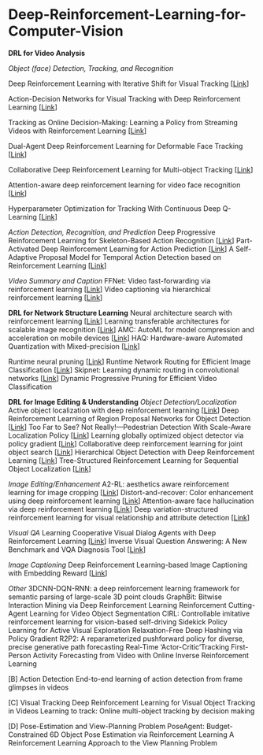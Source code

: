 # Deep-Reinforcement-Learning-for-Computer-Vision

__DRL for Video Analysis__

_Object (face) Detection, Tracking, and Recognition_

Deep Reinforcement Learning with Iterative Shift for Visual Tracking [[Link](https://openaccess.thecvf.com/content_ECCV_2018/papers/Liangliang_Ren_Deep_Reinforcement_Learning_ECCV_2018_paper.pdf)]

Action-Decision Networks for Visual Tracking with Deep Reinforcement Learning [[Link](https://openaccess.thecvf.com/content_cvpr_2017/papers/Yun_Action-Decision_Networks_for_CVPR_2017_paper.pdf)]

Tracking as Online Decision-Making: Learning a Policy from Streaming Videos with Reinforcement Learning [[Link](https://arxiv.org/pdf/1707.04991.pdf)]

Dual-Agent Deep Reinforcement Learning for Deformable Face Tracking [[Link](https://openaccess.thecvf.com/content_ECCV_2018/papers/Minghao_Guo_Dual-Agent_Deep_Reinforcement_ECCV_2018_paper.pdf)]

Collaborative Deep Reinforcement Learning for Multi-object Tracking [[Link](https://arxiv.org/pdf/1702.05573.pdf)]

Attention-aware deep reinforcement learning for video face recognition [[Link](https://openaccess.thecvf.com/content_ICCV_2017/papers/Rao_Attention-Aware_Deep_Reinforcement_ICCV_2017_paper.pdf)]

Hyperparameter Optimization for Tracking With Continuous Deep Q-Learning [[Link](http://www.porikli.com/mysite/pdfs/porikli%202018%20-%20Hyperparameter%20optimization%20for%20tracking%20with%20continuous%20deep%20Q-learning.pdf)]


_Action Detection, Recognition, and Prediction_
Deep Progressive Reinforcement Learning for Skeleton-Based Action Recognition [[Link](https://openaccess.thecvf.com/content_cvpr_2018/papers/Tang_Deep_Progressive_Reinforcement_CVPR_2018_paper.pdf)]
Part-Activated Deep Reinforcement Learning for Action Prediction [[Link](https://www.ecva.net/papers/eccv_2018/papers_ECCV/papers/Lei_Chen_Part-Activated_Deep_Reinforcement_ECCV_2018_paper.pdf)]
A Self-Adaptive Proposal Model for Temporal Action Detection based on Reinforcement Learning [[Link](https://arxiv.org/pdf/1706.07251.pdf)]

_Video Summary and Caption_
FFNet: Video fast-forwarding via reinforcement learning [[Link](https://arxiv.org/pdf/1805.02792.pdf)]
Video captioning via hierarchical reinforcement learning [[Link](https://arxiv.org/pdf/1711.11135.pdf)]

__DRL for Network Structure Learning__
Neural architecture search with reinforcement learning [[Link](https://arxiv.org/pdf/1611.01578.pdf)]
Learning transferable architectures for scalable image recognition [[Link](https://arxiv.org/pdf/1707.07012.pdf)]
AMC: AutoML for model compression and acceleration on mobile devices [[Link](https://arxiv.org/pdf/1802.03494.pdf)]
HAQ: Hardware-aware Automated Quantization with Mixed-precision [[Link](https://arxiv.org/pdf/1811.08886.pdf)]

Runtime neural pruning [[Link](https://dl.acm.org/doi/pdf/10.5555/3294771.3294979)]
Runtime Network Routing for Efficient Image Classification [[Link](https://raoyongming.github.io/files/pami18.pdf)]
Skipnet: Learning dynamic routing in convolutional networks [[Link](https://arxiv.org/pdf/1711.09485.pdf)]
Dynamic Progressive Pruning for Efficient Video Classification

__DRL for Image Editing & Understanding__
_Object Detection/Localization_
Active object localization with deep reinforcement learning [[Link](https://arxiv.org/pdf/1511.06015.pdf)]
Deep Reinforcement Learning of Region Proposal Networks for Object Detection [[Link](https://openaccess.thecvf.com/content_cvpr_2018/CameraReady/1543.pdf)]
Too Far to See? Not Really!—Pedestrian Detection With Scale-Aware Localization Policy [[Link](https://arxiv.org/pdf/1709.00235.pdf)]
Learning globally optimized object detector via policy gradient [[Link](https://openaccess.thecvf.com/content_cvpr_2018/CameraReady/2657.pdf)]
Collaborative deep reinforcement learning for joint object search [[Link](https://openaccess.thecvf.com/content_cvpr_2017/papers/Kong_Collaborative_Deep_Reinforcement_CVPR_2017_paper.pdf)]
Hierarchical Object Detection with Deep Reinforcement Learning [[Link](https://arxiv.org/pdf/1611.03718.pdf)]
Tree-Structured Reinforcement Learning for Sequential Object Localization [[Link](https://arxiv.org/pdf/1703.02710.pdf)]

_Image Editing/Enhancement_
A2-RL: aesthetics aware reinforcement learning for image cropping [[Link](https://arxiv.org/pdf/1709.04595.pdf)]
Distort-and-recover: Color enhancement using deep reinforcement learning [[Link](https://arxiv.org/pdf/1804.04450.pdf)]
Attention-aware face hallucination via deep reinforcement learning [[Link](https://arxiv.org/pdf/1708.03132.pdf)]
Deep variation-structured reinforcement learning for visual relationship and attribute detection [[Link](https://arxiv.org/pdf/1703.03054.pdf)]

_Visual QA_
Learning Cooperative Visual Dialog Agents with Deep Reinforcement Learning [[Link](https://arxiv.org/pdf/1703.06585.pdf)]
Inverse Visual Question Answering: A New Benchmark and VQA Diagnosis Tool [[Link](https://arxiv.org/pdf/1803.06936.pdf)]

_Image Captioning_
Deep Reinforcement Learning-based Image Captioning with Embedding Reward [[Link](https://arxiv.org/pdf/1704.03899.pdf)]

_Other_
3DCNN-DQN-RNN: a deep reinforcement learning framework for semantic parsing of large-scale 3D point clouds
GraphBit: Bitwise Interaction Mining via Deep Reinforcement Learning
Reinforcement Cutting-Agent Learning for Video Object Segmentation
CIRL: Controllable imitative reinforcement learning for vision-based self-driving
Sidekick Policy Learning for Active Visual Exploration
Relaxation-Free Deep Hashing via Policy Gradient
R2P2: A reparameterized pushforward policy for diverse, precise generative path forecasting
Real-Time ‘Actor-Critic’Tracking
First-Person Activity Forecasting from Video with Online Inverse Reinforcement Learning


[B] Action Detection
End-to-end learning of action detection from frame glimpses in videos

[C] Visual Tracking
Deep Reinforcement Learning for Visual Object Tracking in Videos
Learning to track: Online multi-object tracking by decision making

[D] Pose-Estimation and View-Planning Problem
PoseAgent: Budget-Constrained 6D Object Pose Estimation via Reinforcement Learning
A Reinforcement Learning Approach to the View Planning Problem



